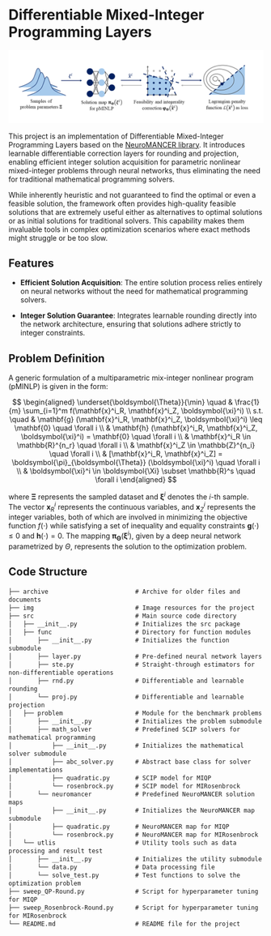 # Differentiable Mixed-Integer Programming Layers

![Framework](img/pipeline.png)

This project is an implementation of Differentiable Mixed-Integer Programming Layers based on the [NeuroMANCER library](https://github.com/pnnl/neuromancer). It introduces learnable differentiable correction layers for rounding and projection, enabling efficient integer solution acquisition for parametric nonlinear mixed-integer problems through neural networks, thus eliminating the need for traditional mathematical programming solvers.

While inherently heuristic and not guaranteed to find the optimal or even a feasible solution, the framework often provides high-quality feasible solutions that are extremely useful either as alternatives to optimal solutions or as initial solutions for traditional solvers. This capability makes them invaluable tools in complex optimization scenarios where exact methods might struggle or be too slow.

## Features

- **Efficient Solution Acquisition**: The entire solution process relies entirely on neural networks without the need for mathematical programming solvers.

- **Integer Solution Guarantee**: Integrates learnable rounding directly into the network architecture, ensuring that solutions adhere strictly to integer constraints.

## Problem Definition

A generic formulation of a multiparametric mix-integer nonlinear program (pMINLP) is given in the form:

$$
\begin{aligned}
  \underset{\boldsymbol{\Theta}}{\min} \quad & \frac{1}{m} \sum_{i=1}^m f(\mathbf{x}^i_R, \mathbf{x}^i_Z, \boldsymbol{\xi}^i) \\ 
  s.t. \quad & \mathbf{g} (\mathbf{x}^i_R, \mathbf{x}^i_Z, \boldsymbol{\xi}^i) \leq \mathbf{0} \quad \forall i \\ 
  & \mathbf{h} (\mathbf{x}^i_R, \mathbf{x}^i_Z, \boldsymbol{\xi}^i) = \mathbf{0} \quad \forall i \\ 
  & \mathbf{x}^i_R \in \mathbb{R}^{n_r} \quad \forall i \\ 
  & \mathbf{x}^i_Z \in \mathbb{Z}^{n_i} \quad \forall i \\ 
  & [\mathbf{x}^i_R, \mathbf{x}^i_Z] = \boldsymbol{\pi}_{\boldsymbol{\Theta}} (\boldsymbol{\xi}^i) \quad \forall i \\ 
  & \boldsymbol{\xi}^i \in \boldsymbol{\Xi} \subset \mathbb{R}^s \quad \forall i 
\end{aligned}
$$

where $\boldsymbol{\Xi}$ represents the sampled dataset and $\boldsymbol{\xi}^i$ denotes the $i$-th sample. The vector $\mathbf{x}^i_R$ represents the continuous variables, and $\mathbf{x}^i_Z$ represents the integer variables, both of which are involved in minimizing the objective function $f(\cdot)$ while satisfying a set of inequality and equality constraints $\mathbf{g}(\cdot) \leq 0$ and $\mathbf{h}(\cdot) = 0$. The mapping $\boldsymbol{\pi}_{\boldsymbol{\Theta}}(\boldsymbol{\xi}^i)$, given by a deep neural network parametrized by $\Theta$, represents the solution to the optimization problem.

## Code Structure

```
├── archive                        # Archive for older files and documents
├── img                            # Image resources for the project
├── src                            # Main source code directory
│   ├── __init__.py                # Initializes the src package
│   ├── func                       # Directory for function modules
│       ├── __init__.py            # Initializes the function submodule
│       ├── layer.py               # Pre-defined neural network layers
│       ├── ste.py                 # Straight-through estimators for non-differentiable operations
│       ├── rnd.py                 # Differentiable and learnable rounding
│       └── proj.py                # Differentiable and learnable projection
│   ├── problem                    # Module for the benchmark problems
│       ├── __init__.py            # Initializes the problem submodule
│       ├── math_solver            # Predefined SCIP solvers for mathematical programming
│           ├── __init__.py        # Initializes the mathematical solver submodule
│           ├── abc_solver.py      # Abstract base class for solver implementations
│           ├── quadratic.py       # SCIP model for MIQP
│           └── rosenbrock.py      # SCIP model for MIRosenbrock
│       └── neuromancer            # Predefined NeuroMANCER solution maps
│           ├── __init__.py        # Initializes the NeuroMANCER map submodule
│           ├── quadratic.py       # NeuroMANCER map for MIQP
│           └── rosenbrock.py      # NeuroMANCER map for MIRosenbrock
│   └── utlis                      # Utility tools such as data processing and result test
│       ├── __init__.py            # Initializes the utility submodule
│       └── data.py                # Data processing file
│       └── solve_test.py          # Test functions to solve the optimization problem
├── sweep_QP-Round.py              # Script for hyperparameter tuning for MIQP
├── sweep_Rosenbrock-Round.py      # Script for hyperparameter tuning for MIRosenbrock
└── README.md                      # README file for the project
```
